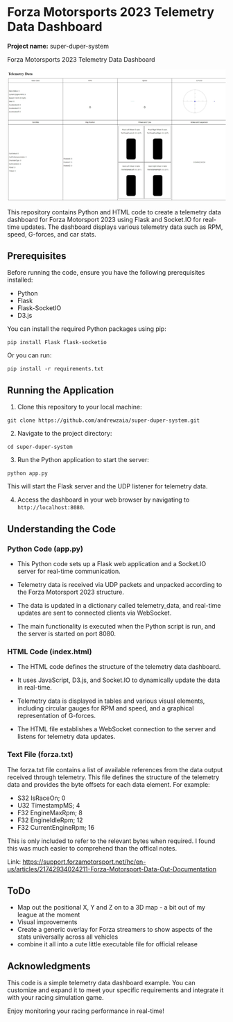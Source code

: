 # Forza Motorsports 2023 Telemetry Data Dashboard

**Project name:** super-duper-system

Forza Motorsports 2023 Telemetry Data Dashboard

![Forza Telemetry](ForzaTelemetry.jpeg)

This repository contains Python and HTML code to create a telemetry data dashboard for Forza Motorsport 2023 using Flask and Socket.IO for real-time updates. The dashboard displays various telemetry data such as RPM, speed, G-forces, and car stats.

## Prerequisites

Before running the code, ensure you have the following prerequisites installed:

- Python
- Flask
- Flask-SocketIO
- D3.js

You can install the required Python packages using pip:

```
pip install Flask flask-socketio
```

Or you can run:

```
pip install -r requirements.txt
```

## Running the Application

1. Clone this repository to your local machine:

```
git clone https://github.com/andrewzaia/super-duper-system.git
```

2. Navigate to the project directory:

```
cd super-duper-system
```

3. Run the Python application to start the server:

```
python app.py
```

This will start the Flask server and the UDP listener for telemetry data.

4. Access the dashboard in your web browser by navigating to `http://localhost:8080`.

## Understanding the Code

### Python Code (app.py)

- This Python code sets up a Flask web application and a Socket.IO server for real-time communication.

- Telemetry data is received via UDP packets and unpacked according to the Forza Motorsport 2023 structure.

- The data is updated in a dictionary called telemetry_data, and real-time updates are sent to connected clients via WebSocket.

- The main functionality is executed when the Python script is run, and the server is started on port 8080.

### HTML Code (index.html)

- The HTML code defines the structure of the telemetry data dashboard.

- It uses JavaScript, D3.js, and Socket.IO to dynamically update the data in real-time.

- Telemetry data is displayed in tables and various visual elements, including circular gauges for RPM and speed, and a graphical representation of G-forces.

- The HTML file establishes a WebSocket connection to the server and listens for telemetry data updates.

### Text File (forza.txt)

The forza.txt file contains a list of available references from the data output received through telemetry. This file defines the structure of the telemetry data and provides the byte offsets for each data element. For example:

- S32 IsRaceOn; 0
- U32 TimestampMS; 4
- F32 EngineMaxRpm; 8
- F32 EngineIdleRpm; 12
- F32 CurrentEngineRpm; 16

This is only included to refer to the relevant bytes when required. I found this was much easier to comprehend than the offical notes.

Link: https://support.forzamotorsport.net/hc/en-us/articles/21742934024211-Forza-Motorsport-Data-Out-Documentation

## ToDo

- Map out the positional X, Y and Z on to a 3D map - a bit out of my league at the moment
- Visual improvements
- Create a generic overlay for Forza streamers to show aspects of the stats universally across all vehicles
- combine it all into a cute little executable file for official release

## Acknowledgments
This code is a simple telemetry data dashboard example. You can customize and expand it to meet your specific requirements and integrate it with your racing simulation game.

Enjoy monitoring your racing performance in real-time!